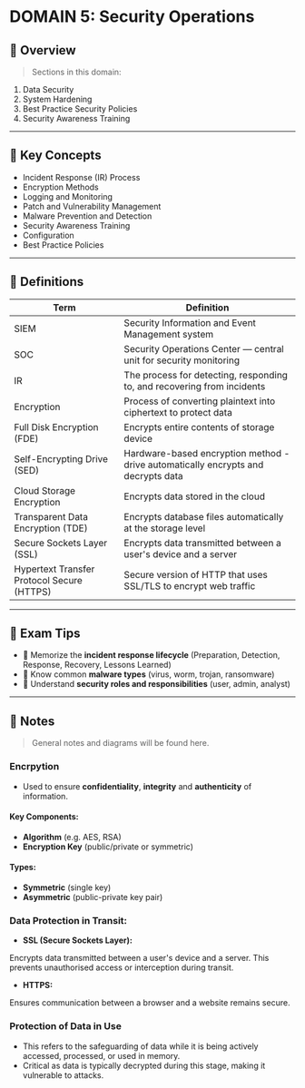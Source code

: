 # DOMAIN 5: Security Operations

## 📖 Overview
> Sections in this domain:

1. Data Security
2. System Hardening
3. Best Practice Security Policies
4. Security Awareness Training

---

## 🔑 Key Concepts

- Incident Response (IR) Process
- Encryption Methods
- Logging and Monitoring
- Patch and Vulnerability Management
- Malware Prevention and Detection
- Security Awareness Training
- Configuration
- Best Practice Policies

---

## 📌 Definitions

| Term | Definition |
|------|------------|
| SIEM | Security Information and Event Management system |
| SOC | Security Operations Center — central unit for security monitoring |
| IR | The process for detecting, responding to, and recovering from incidents |
| Encryption | Process of converting plaintext into ciphertext to protect data |
| Full Disk Encryption (FDE) | Encrypts entire contents of storage device |
| Self-Encrypting Drive (SED) | Hardware-based encryption method - drive automatically encrypts and decrypts data |
| Cloud Storage Encryption | Encrypts data stored in the cloud |
| Transparent Data Encryption (TDE) | Encrypts database files automatically at the storage level |
| Secure Sockets Layer (SSL) | Encrypts data transmitted between a user's device and a server |
| Hypertext Transfer Protocol Secure (HTTPS) | Secure version of HTTP that uses SSL/TLS to encrypt web traffic |

---

## 🧠 Exam Tips

- 🔸 Memorize the **incident response lifecycle** (Preparation, Detection, Response, Recovery, Lessons Learned)
- 🔸 Know common **malware types** (virus, worm, trojan, ransomware)
- 🔸 Understand **security roles and responsibilities** (user, admin, analyst)

---

## 📝 Notes
> General notes and diagrams will be found here.

### Encrpytion

- Used to ensure **confidentiality**, **integrity** and **authenticity** of information.

#### Key Components:

- **Algorithm** (e.g. AES, RSA)
- **Encryption Key** (public/private or symmetric)

#### Types:

- **Symmetric** (single key)
- **Asymmetric** (public-private key pair)

### Data Protection in Transit:

- **SSL (Secure Sockets Layer):**

Encrypts data transmitted between a user's device and a server. This prevents unauthorised access or interception during transit.

- **HTTPS:**

Ensures communication between a browser and a website remains secure.

### Protection of Data in Use

- This refers to the safeguarding of data while it is being actively accessed, processed, or used in memory.
- Critical as data is typically decrypted during this stage, making it vulnerable to attacks.

